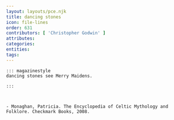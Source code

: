 ```yaml
---
layout: layouts/pce.njk
title: dancing stones
icon: file-lines
order: 631
contributors: [ 'Christopher Godwin' ]
attributes:
categories:
entities:
tags:
---
```

``` tab [group1:Info]
::: magazinestyle
dancing stones see Merry Maidens.

:::
```
``` tab [group1:Attributes]
```
``` tab [group1:Entities]
```
``` tab [group1:Sources]
- Monaghan, Patricia. The Encyclopedia of Celtic Mythology and Folklore. Checkmark Books, 2008.
```
